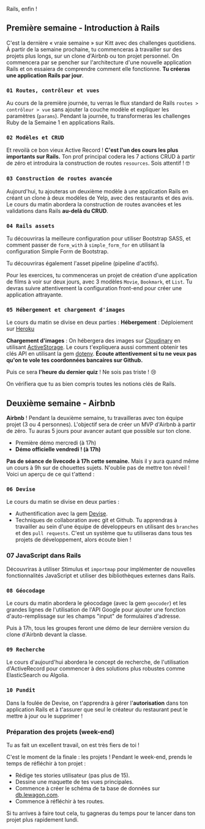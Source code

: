 Rails, enfin !

## Première semaine - Introduction à Rails

C'est la dernière « vraie semaine » sur Kitt avec des challenges quotidiens. À partir de la semaine prochaine, tu commenceras à travailler sur des projets plus longs, sur un clone d'Airbnb ou ton projet personnel. On commencera par se pencher sur l'architecture d'une nouvelle application Rails et on essaiera de comprendre comment elle fonctionne. **Tu créeras une application Rails par jour**.

### `01 Routes, contrôleur et vues`

Au cours de la première journée, tu verras le flux standard de Rails `routes > contrôleur > vue` sans ajouter la couche modèle et expliquer les paramètres (`params`). Pendant la journée, tu transformeras les challenges Ruby de la Semaine 1 en applications Rails.

### `02 Modèles et CRUD`

Et revoilà ce bon vieux Active Record ! **C'est l'un des cours les plus importants sur Rails.** Ton prof principal codera les 7 actions CRUD à partir de zéro et introduira la construction de routes `resources`. Sois attentif ! 🤓

### `03 Construction de routes avancée`

Aujourd'hui, tu ajouteras un deuxième modèle à une application Rails en créant un clone à deux modèles de Yelp, avec des restaurants et des avis. Le cours du matin abordera la construction de routes avancées et les validations dans Rails **au-delà du CRUD**.

### `04 Rails assets`

Tu découvriras la meilleure configuration pour utiliser Bootstrap SASS, et comment passer de `form_with` à `simple_form_for` en utilisant la configuration Simple Form de Bootstrap.

Tu découvriras également l'asset pipeline (pipeline d'actifs).

Pour les exercices, tu commenceras un projet de création d'une application de films à voir sur deux jours, avec 3 modèles `Movie`, `Bookmark`, et `List`.
Tu devras suivre attentivement la configuration front-end pour créer une application attrayante.

### `05 Hébergement et chargement d'images`

Le cours du matin se divise en deux parties :
**Hébergement** : Déploiement sur [Heroku](http://heroku.com/)

**Chargement d'images** : On hébergera des images sur [Cloudinary](http://cloudinary.com/) en utilisant [ActiveStorage](https://guides.rubyonrails.org/v6.0.1/active_storage_overview.html). Le cours t'expliquera aussi comment obtenir tes clés API en utilisant la gem [dotenv](https://github.com/bkeepers/dotenv). **Écoute attentivement si tu ne veux pas qu'on te vole tes coordonnées bancaires sur Github.**

Puis ce sera **l'heure du dernier quiz** ! Ne sois pas triste ! 😢

On vérifiera que tu as bien compris toutes les notions clés de Rails.

## Deuxième semaine - Airbnb

**Airbnb** ! Pendant la deuxième semaine, tu travailleras avec ton équipe projet (3 ou 4 personnes). L'objectif sera de créer un MVP d'Airbnb à partir de zéro. Tu auras 5 jours pour avancer autant que possible sur ton clone.

- Première démo mercredi (à 17h)
- **Démo officielle vendredi ! (à 17h)**

**Pas de séance de livecode à 17h cette semaine.** Mais il y aura quand même un cours à 9h sur de chouettes sujets. N'oublie pas de mettre ton réveil ! Voici un aperçu de ce qui t'attend :

### `06 Devise`

Le cours du matin se divise en deux parties :

- Authentification avec la gem [Devise](https://github.com/plataformatec/devise).
- Techniques de collaboration avec git et Github. Tu apprendras à travailler au sein d'une équipe de développeurs en utilisant des `branches` et des `pull requests`. C'est un système que tu utiliseras dans tous tes projets de développement, alors écoute bien !

### 07 JavaScript dans Rails
Découvriras à utiliser Stimulus et `importmap` pour implémenter de nouvelles fonctionnalités JavaScript et utiliser des bibliothèques externes dans Rails.

### `08 Géocodage`

Le cours du matin abordera le géocodage (avec la gem `geocoder`) et les grandes lignes de l'utilisation de l'API Google pour ajouter une fonction d'auto-remplissage sur les champs "input" de formulaires d'adresse.

Puis à 17h, tous les groupes feront une démo de leur dernière version du clone d'Airbnb devant la classe.

### `09 Recherche`

Le cours d'aujourd'hui abordera le concept de recherche, de l'utilisation d'ActiveRecord pour commencer à des solutions plus robustes comme ElasticSearch ou Algolia.

### `10 Pundit`

Dans la foulée de Devise, on t'apprendra à gérer l'**autorisation** dans ton application Rails et à t'assurer que seul le créateur du restaurant peut le mettre à jour ou le supprimer !


### Préparation des projets (week-end)

Tu as fait un excellent travail, on est très fiers de toi !

C'est le moment de la finale : les projets ! Pendant le week-end, prends le temps de réfléchir à ton projet :

- Rédige tes stories utilisateur (pas plus de 15).
- Dessine une maquette de tes vues principales.
- Commence à créer le schéma de ta base de données sur [db.lewagon.com](http://db.lewagon.com).
- Commence à réfléchir à tes routes.

Si tu arrives à faire tout cela, tu gagneras du temps pour te lancer dans ton projet plus rapidement lundi.
